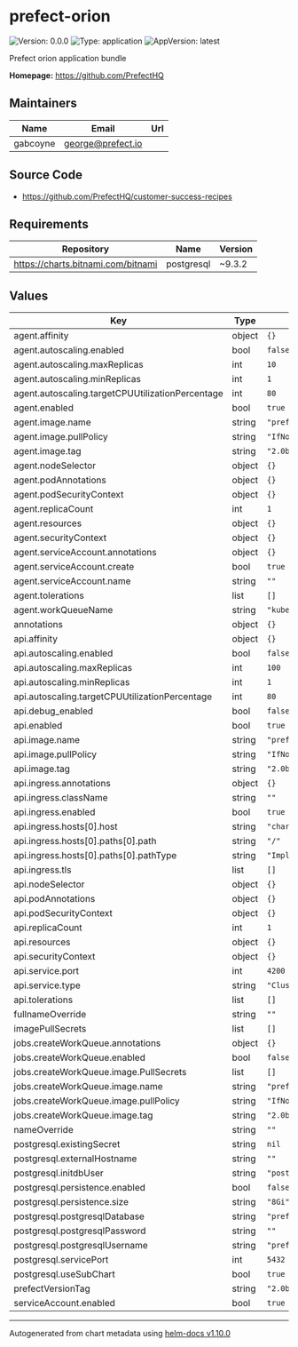 # prefect-orion

![Version: 0.0.0](https://img.shields.io/badge/Version-0.0.0-informational?style=flat-square) ![Type: application](https://img.shields.io/badge/Type-application-informational?style=flat-square) ![AppVersion: latest](https://img.shields.io/badge/AppVersion-latest-informational?style=flat-square)

Prefect orion application bundle

**Homepage:** <https://github.com/PrefectHQ>

## Maintainers

| Name | Email | Url |
| ---- | ------ | --- |
| gabcoyne | <george@prefect.io> |  |

## Source Code

* <https://github.com/PrefectHQ/customer-success-recipes>

## Requirements

| Repository | Name | Version |
|------------|------|---------|
| https://charts.bitnami.com/bitnami | postgresql | ~9.3.2 |

## Values

| Key | Type | Default | Description |
|-----|------|---------|-------------|
| agent.affinity | object | `{}` |  |
| agent.autoscaling.enabled | bool | `false` |  |
| agent.autoscaling.maxReplicas | int | `10` |  |
| agent.autoscaling.minReplicas | int | `1` |  |
| agent.autoscaling.targetCPUUtilizationPercentage | int | `80` |  |
| agent.enabled | bool | `true` |  |
| agent.image.name | string | `"prefecthq/prefect"` |  |
| agent.image.pullPolicy | string | `"IfNotPresent"` |  |
| agent.image.tag | string | `"2.0b4-python3.8"` |  |
| agent.nodeSelector | object | `{}` |  |
| agent.podAnnotations | object | `{}` |  |
| agent.podSecurityContext | object | `{}` |  |
| agent.replicaCount | int | `1` |  |
| agent.resources | object | `{}` |  |
| agent.securityContext | object | `{}` |  |
| agent.serviceAccount.annotations | object | `{}` |  |
| agent.serviceAccount.create | bool | `true` |  |
| agent.serviceAccount.name | string | `""` |  |
| agent.tolerations | list | `[]` |  |
| agent.workQueueName | string | `"kubernetes"` |  |
| annotations | object | `{}` |  |
| api.affinity | object | `{}` |  |
| api.autoscaling.enabled | bool | `false` |  |
| api.autoscaling.maxReplicas | int | `100` |  |
| api.autoscaling.minReplicas | int | `1` |  |
| api.autoscaling.targetCPUUtilizationPercentage | int | `80` |  |
| api.debug_enabled | bool | `false` |  |
| api.enabled | bool | `true` |  |
| api.image.name | string | `"prefecthq/prefect"` |  |
| api.image.pullPolicy | string | `"IfNotPresent"` |  |
| api.image.tag | string | `"2.0b4-python3.8"` |  |
| api.ingress.annotations | object | `{}` |  |
| api.ingress.className | string | `""` |  |
| api.ingress.enabled | bool | `true` |  |
| api.ingress.hosts[0].host | string | `"chart-example.local"` |  |
| api.ingress.hosts[0].paths[0].path | string | `"/"` |  |
| api.ingress.hosts[0].paths[0].pathType | string | `"ImplementationSpecific"` |  |
| api.ingress.tls | list | `[]` |  |
| api.nodeSelector | object | `{}` |  |
| api.podAnnotations | object | `{}` |  |
| api.podSecurityContext | object | `{}` |  |
| api.replicaCount | int | `1` |  |
| api.resources | object | `{}` |  |
| api.securityContext | object | `{}` |  |
| api.service.port | int | `4200` |  |
| api.service.type | string | `"ClusterIP"` |  |
| api.tolerations | list | `[]` |  |
| fullnameOverride | string | `""` |  |
| imagePullSecrets | list | `[]` |  |
| jobs.createWorkQueue.annotations | object | `{}` |  |
| jobs.createWorkQueue.enabled | bool | `false` |  |
| jobs.createWorkQueue.image.PullSecrets | list | `[]` |  |
| jobs.createWorkQueue.image.name | string | `"prefecthq/prefect"` |  |
| jobs.createWorkQueue.image.pullPolicy | string | `"IfNotPresent"` |  |
| jobs.createWorkQueue.image.tag | string | `"2.0b4-python3.8"` |  |
| nameOverride | string | `""` |  |
| postgresql.existingSecret | string | `nil` |  |
| postgresql.externalHostname | string | `""` |  |
| postgresql.initdbUser | string | `"postgres"` |  |
| postgresql.persistence.enabled | bool | `false` |  |
| postgresql.persistence.size | string | `"8Gi"` |  |
| postgresql.postgresqlDatabase | string | `"prefect"` |  |
| postgresql.postgresqlPassword | string | `""` |  |
| postgresql.postgresqlUsername | string | `"prefect"` |  |
| postgresql.servicePort | int | `5432` |  |
| postgresql.useSubChart | bool | `true` |  |
| prefectVersionTag | string | `"2.0b4-python3.8"` |  |
| serviceAccount.enabled | bool | `true` |  |

----------------------------------------------
Autogenerated from chart metadata using [helm-docs v1.10.0](https://github.com/norwoodj/helm-docs/releases/v1.10.0)
